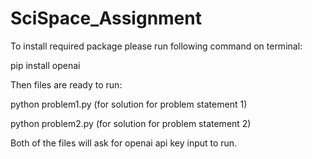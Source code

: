 # SciSpace_Assignment

To install required package please run following command on terminal:

pip install openai

Then files are ready to run:

python problem1.py (for solution for problem statement 1)

python problem2.py (for solution for problem statement 2)


Both of the files will ask for openai api key input to run.
